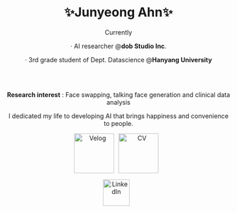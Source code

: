 <div align="center" style="width: 100%;">


  <h1>✨Junyeong Ahn✨</h1>   

Currently

· AI researcher @<b>dob Studio Inc</b>.

· 3rd grade student of Dept. Datascience @<b>Hanyang University</b>




<br>
<br>

<strong>Research interest</strong> : Face swapping, talking face generation and clinical data analysis

I dedicated my life to developing AI that brings happiness and convenience to people.


  <a href="https://velog.io/@hewas1230/posts/" target="_blank" style="display: inline-block; margin-right: 10px;"><img alt="Velog" src ="https://img.shields.io/badge/Velog-0AC18E.svg?&style=for-the-badge&logoColor=white" style="height: 90px;"/></a><a href="https://drive.google.com/file/d/1NkNuPQb80E8ofnCdzrbGK_nN8f_wx0n-/view?usp=sharing" target="_blank" style="display: inline-block; margin-right: 10px;">
  <img alt="CV" src ="https://img.shields.io/badge/CV-F2CC38.svg?&style=for-the-badge&logoColor=white" style="height: 90px;"/></a>


 <a href="https://www.linkedin.com/in/junyeong-ahn-804571204/" target="_blank" style="display: inline-block; margin-right: 10px;"><img alt="LinkedIn" src ="https://img.shields.io/badge/LinkedIn-0A66C2.svg?&style=for-the-badge&logoColor=white" style="height: 60px;"/></a>

</div>